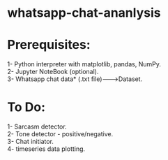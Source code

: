 # whatsapp-chat-ananlysis


# Prerequisites:
1- Python interpreter with matplotlib, pandas, NumPy. <br/>
2- Jupyter NoteBook (optional). <br/>
3- Whatsapp chat data* (.txt file)--->Dataset. <br/>

# To Do:
1- Sarcasm detector. <br/>
2- Tone detector - positive/negative. <br/>
3- Chat initiator. <br/>
4- timeseries data plotting. 
